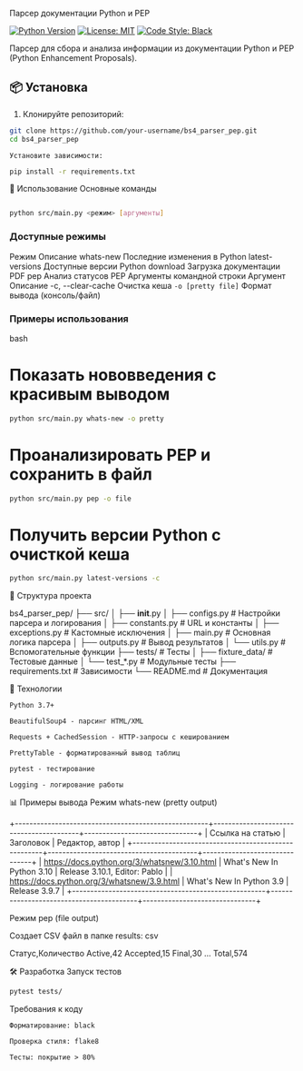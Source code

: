 Парсер документации Python и PEP

[![Python Version](https://img.shields.io/badge/python-3.7%2B-blue)](https://www.python.org/downloads/)
[![License: MIT](https://img.shields.io/badge/License-MIT-yellow.svg)](https://opensource.org/licenses/MIT)
[![Code Style: Black](https://img.shields.io/badge/code%20style-black-000000.svg)](https://github.com/psf/black)

Парсер для сбора и анализа информации из документации Python и PEP (Python Enhancement Proposals).

## 📦 Установка

1. Клонируйте репозиторий:
```bash
git clone https://github.com/your-username/bs4_parser_pep.git
cd bs4_parser_pep
```

    Установите зависимости:

```bash
pip install -r requirements.txt
```
🚀 Использование
Основные команды
```bash

python src/main.py <режим> [аргументы]
```
### Доступные режимы
Режим	Описание
whats-new	Последние изменения в Python
latest-versions	Доступные версии Python
download	Загрузка документации PDF
pep	Анализ статусов PEP
Аргументы командной строки
Аргумент	Описание
-c, --clear-cache	Очистка кеша
`-o [pretty	file]`	Формат вывода (консоль/файл)
### Примеры использования
bash

# Показать нововведения с красивым выводом
```bash
python src/main.py whats-new -o pretty
```

# Проанализировать PEP и сохранить в файл
```bash
python src/main.py pep -o file
```
# Получить версии Python с очисткой кеша
```bash
python src/main.py latest-versions -c
```
📂 Структура проекта

bs4_parser_pep/
├── src/
│   ├── __init__.py
│   ├── configs.py       # Настройки парсера и логирования
│   ├── constants.py     # URL и константы
│   ├── exceptions.py    # Кастомные исключения
│   ├── main.py          # Основная логика парсера
│   ├── outputs.py       # Вывод результатов
│   └── utils.py         # Вспомогательные функции
├── tests/               # Тесты
│   ├── fixture_data/    # Тестовые данные
│   └── test_*.py        # Модульные тесты
├── requirements.txt     # Зависимости
└── README.md            # Документация

🔧 Технологии

    Python 3.7+

    BeautifulSoup4 - парсинг HTML/XML

    Requests + CachedSession - HTTP-запросы с кешированием

    PrettyTable - форматированный вывод таблиц

    pytest - тестирование

    Logging - логирование работы

📊 Примеры вывода
Режим whats-new (pretty output)

+-----------------------------------------------------+-----------------------------------------+-------------------------------+
| Ссылка на статью                                    | Заголовок                               | Редактор, автор               |
+-----------------------------------------------------+-----------------------------------------+-------------------------------+
| https://docs.python.org/3/whatsnew/3.10.html        | What's New In Python 3.10               | Release 3.10.1, Editor: Pablo |
| https://docs.python.org/3/whatsnew/3.9.html         | What's New In Python 3.9                | Release 3.9.7                 |
+-----------------------------------------------------+-----------------------------------------+-------------------------------+

Режим pep (file output)

Создает CSV файл в папке results:
csv

Статус,Количество
Active,42
Accepted,15
Final,30
...
Total,574

🛠 Разработка
Запуск тестов
```bash
pytest tests/
```
Требования к коду

    Форматирование: black

    Проверка стиля: flake8

    Тесты: покрытие > 80%

